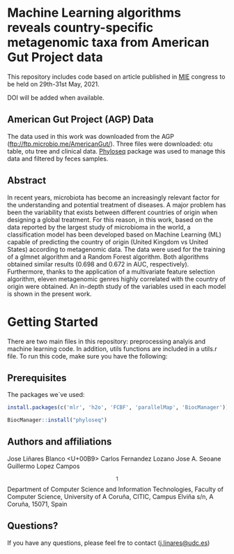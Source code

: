 # Machine Learning algorithms reveals country-specific metagenomic taxa from American Gut Project data

This repository includes code based on article published in [MIE](https://efmi.org/2020/12/10/31st-medical-informatics-europe-conference-mie2021-athens-greece/) congress to be held on 29th-31st May, 2021.

DOI will be added when available.


## American Gut Project (AGP) Data
The data used in this work was downloaded from the AGP (ftp://ftp.microbio.me/AmericanGut/). Three files were downloaded: otu table, otu tree and clinical data. [Phyloseq](https://joey711.github.io/phyloseq/) package was used to manage this data and filtered by feces samples.

## Abstract
In recent years, microbiota has become an increasingly relevant factor for the understanding and potential treatment of diseases. A major problem has been the variability that exists between different countries of origin when designing a global treatment. For this reason, in this work, based on the data reported by the largest study of microbioma in the world, a classification model has been developed based on Machine Learning (ML) capable of predicting the country of origin (United Kingdom vs United States) according to metagenomic data. The data were used for the training of a glmnet algorithm and a Random Forest algorithm. Both algorithms obtained similar results (0.698 and 0.672 in AUC, respectively). Furthermore, thanks to the application of a multivariate feature selection algorithm, eleven metagenomic genres highly correlated with the country of origin were obtained. An in-depth study of the variables used in each model is shown in the present work.

# Getting Started
There are two main files in this repository: preprocessing analyis and machine learning code. In addition, utils functions are included in a utils.r file. To run this code, make sure you have the following:

## Prerequisites
The packages we´ve used:

``` r
install.packages(c('mlr', 'h2o', 'FCBF', 'parallelMap', 'BiocManager'))

BiocManager::install("phyloseq")
```

## Authors and affiliations
Jose Liñares Blanco <U+00B9>
Carlos Fernandez Lozano
Jose A. Seoane
Guillermo Lopez Campos

$$^1$$ Department of Computer Science and Information Technologies, Faculty of Computer Science, University of A Coruña, CITIC, Campus Elviña s/n, A Coruña, 15071, Spain

## Questions?
If you have any questions, please feel fre to contact (j.linares@udc.es)